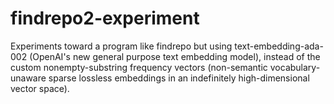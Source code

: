 # findrepo2-experiment

Experiments toward a program like findrepo but using text-embedding-ada-002
(OpenAI's new general purpose text embedding model), instead of the custom
nonempty-substring frequency vectors (non-semantic vocabulary-unaware sparse
lossless embeddings in an indefinitely high-dimensional vector space).
